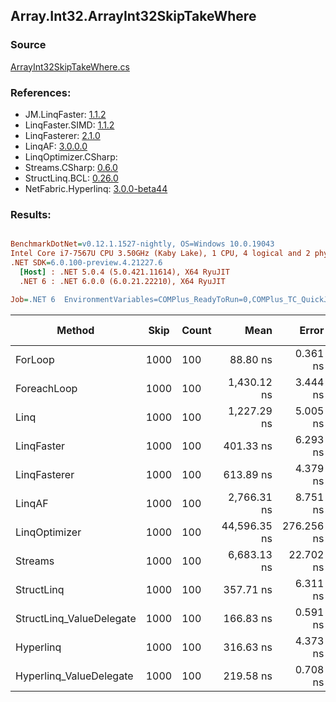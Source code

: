﻿## Array.Int32.ArrayInt32SkipTakeWhere

### Source
[ArrayInt32SkipTakeWhere.cs](../LinqBenchmarks/Array/Int32/ArrayInt32SkipTakeWhere.cs)

### References:
- JM.LinqFaster: [1.1.2](https://www.nuget.org/packages/JM.LinqFaster/1.1.2)
- LinqFaster.SIMD: [1.1.2](https://www.nuget.org/packages/LinqFaster.SIMD/1.0.3)
- LinqFasterer: [2.1.0](https://www.nuget.org/packages/LinqFasterer/2.1.0)
- LinqAF: [3.0.0.0](https://www.nuget.org/packages/LinqAF/3.0.0.0)
- LinqOptimizer.CSharp: [](https://www.nuget.org/packages/LinqOptimizer.CSharp/)
- Streams.CSharp: [0.6.0](https://www.nuget.org/packages/Streams.CSharp/0.6.0)
- StructLinq.BCL: [0.26.0](https://www.nuget.org/packages/StructLinq/0.26.0)
- NetFabric.Hyperlinq: [3.0.0-beta44](https://www.nuget.org/packages/NetFabric.Hyperlinq/3.0.0-beta44)

### Results:
``` ini

BenchmarkDotNet=v0.12.1.1527-nightly, OS=Windows 10.0.19043
Intel Core i7-7567U CPU 3.50GHz (Kaby Lake), 1 CPU, 4 logical and 2 physical cores
.NET SDK=6.0.100-preview.4.21227.6
  [Host] : .NET 5.0.4 (5.0.421.11614), X64 RyuJIT
  .NET 6 : .NET 6.0.0 (6.0.21.22210), X64 RyuJIT

Job=.NET 6  EnvironmentVariables=COMPlus_ReadyToRun=0,COMPlus_TC_QuickJitForLoops=1,COMPlus_TieredPGO=1  Runtime=.NET 6.0  

```
|                   Method | Skip | Count |         Mean |      Error |     StdDev |  Ratio | RatioSD |   Gen 0 | Gen 1 | Gen 2 | Allocated |
|------------------------- |----- |------ |-------------:|-----------:|-----------:|-------:|--------:|--------:|------:|------:|----------:|
|                  ForLoop | 1000 |   100 |     88.80 ns |   0.361 ns |   0.320 ns |   1.00 |    0.00 |       - |     - |     - |         - |
|              ForeachLoop | 1000 |   100 |  1,430.12 ns |   3.444 ns |   3.053 ns |  16.10 |    0.06 |  0.0153 |     - |     - |      32 B |
|                     Linq | 1000 |   100 |  1,227.29 ns |   5.005 ns |   4.179 ns |  13.83 |    0.06 |  0.0725 |     - |     - |     152 B |
|               LinqFaster | 1000 |   100 |    401.33 ns |   6.293 ns |   5.579 ns |   4.52 |    0.06 |  0.7191 |     - |     - |   1,504 B |
|             LinqFasterer | 1000 |   100 |    613.89 ns |   4.379 ns |   4.096 ns |   6.91 |    0.05 |  0.3128 |     - |     - |     656 B |
|                   LinqAF | 1000 |   100 |  2,766.31 ns |   8.751 ns |   7.307 ns |  31.16 |    0.14 |       - |     - |     - |         - |
|            LinqOptimizer | 1000 |   100 | 44,596.35 ns | 276.256 ns | 244.894 ns | 502.20 |    3.05 | 15.1367 |     - |     - |  31,784 B |
|                  Streams | 1000 |   100 |  6,683.13 ns |  22.702 ns |  18.958 ns |  75.29 |    0.38 |  0.4349 |     - |     - |     912 B |
|               StructLinq | 1000 |   100 |    357.71 ns |   6.311 ns |   5.903 ns |   4.03 |    0.07 |  0.0458 |     - |     - |      96 B |
| StructLinq_ValueDelegate | 1000 |   100 |    166.83 ns |   0.591 ns |   0.553 ns |   1.88 |    0.01 |       - |     - |     - |         - |
|                Hyperlinq | 1000 |   100 |    316.63 ns |   4.373 ns |   3.877 ns |   3.57 |    0.05 |       - |     - |     - |         - |
|  Hyperlinq_ValueDelegate | 1000 |   100 |    219.58 ns |   0.708 ns |   0.662 ns |   2.47 |    0.01 |       - |     - |     - |         - |
